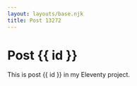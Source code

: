 ```yaml
---
layout: layouts/base.njk
title: Post 13272
---
```


# Post {{ id }}

This is post {{ id }} in my Eleventy project.
